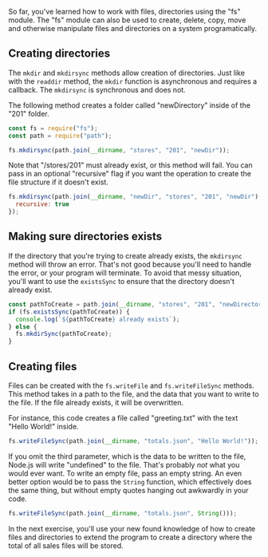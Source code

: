 So far, you've learned how to work with files, directories using the "fs" module. The "fs" module can also be used to create, delete, copy, move and otherwise manipulate files and directories on a system programatically.

## Creating directories

The `mkdir` and `mkdirsync` methods allow creation of directories. Just like with the `readdir` method, the `mkdir` function is asynchronous and requires a callback. The `mkdirsync` is synchronous and does not.

The following method creates a folder called "newDirectory" inside of the "201" folder.

```javascript
const fs = require("fs");
const path = require("path");

fs.mkdirsync(path.join(__dirname, "stores", "201", "newDir"));
```

Note that "/stores/201" must already exist, or this method will fail. You can pass in an optional "recursive" flag if you want the operation to create the file structure if it doesn't exist.

```javascript
fs.mkdirsync(path.join(__dirname, "newDir", "stores", "201", "newDir"), {
  recursive: true
});
```

## Making sure directories exists

If the directory that you're trying to create already exists, the `mkdirsync` method will throw an error. That's not good because you'll need to handle the error, or your program will terminate. To avoid that messy situation, you'll want to use the `existsSync` to ensure that the directory doesn't already exist.

```javascript
const pathToCreate = path.join(__dirname, "stores", "201", "newDirectory");
if (fs.existsSync(pathToCreate)) {
  console.log(`${pathToCreate} already exists`);
} else {
  fs.mkdirSync(pathToCreate);
}
```

## Creating files

Files can be created with the `fs.writeFile` and `fs.writeFileSync` methods. This method takes in a path to the file, and the data that you want to write to the file. If the file already exists, it will be overwritten.

For instance, this code creates a file called "greeting.txt" with the text "Hello World!" inside.

```javascript
fs.writeFileSync(path.join(__dirname, "totals.json", "Hello World!"));
```

If you omit the third parameter, which is the data to be written to the file, Node.js will write "undefined" to the file. That's probably _not_ what you would ever want. To write an empty file, pass an empty string. An even better option would be to pass the `String` function, which effectively does the same thing, but without empty quotes hanging out awkwardly in your code.

```javascript
fs.writeFileSync(path.join(__dirname, "totals.json", String()));
```

In the next exercise, you'll use your new found knowledge of how to create files and directories to extend the program to create a directory where the total of all sales files will be stored.
